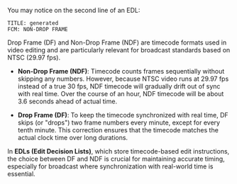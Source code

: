 
You may notice on the second line of an EDL:

```
TITLE: generated
FCM: NON-DROP FRAME
```

Drop Frame (DF) and Non-Drop Frame (NDF) are timecode formats used in video editing and are particularly relevant for broadcast standards based on NTSC (29.97 fps).

- **Non-Drop Frame (NDF)**: Timecode counts frames sequentially without skipping any numbers. However, because NTSC video runs at 29.97 fps instead of a true 30 fps, NDF timecode will gradually drift out of sync with real time. Over the course of an hour, NDF timecode will be about 3.6 seconds ahead of actual time.

- **Drop Frame (DF)**: To keep the timecode synchronized with real time, DF skips (or "drops") two frame numbers every minute, except for every tenth minute. This correction ensures that the timecode matches the actual clock time over long durations.

In **EDLs (Edit Decision Lists)**, which store timecode-based edit instructions, the choice between DF and NDF is crucial for maintaining accurate timing, especially for broadcast where synchronization with real-world time is essential.